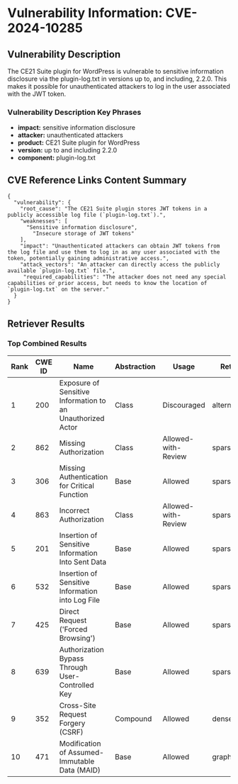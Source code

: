 # Vulnerability Information: CVE-2024-10285

## Vulnerability Description
The CE21 Suite plugin for WordPress is vulnerable to sensitive information disclosure via the plugin-log.txt in versions up to, and including, 2.2.0. This makes it possible for unauthenticated attackers to log in the user associated with the JWT token.

### Vulnerability Description Key Phrases
- **impact:** sensitive information disclosure
- **attacker:** unauthenticated attackers
- **product:** CE21 Suite plugin for WordPress
- **version:** up to and including 2.2.0
- **component:** plugin-log.txt

## CVE Reference Links Content Summary
```
{
  "vulnerability": {
    "root_cause": "The CE21 Suite plugin stores JWT tokens in a publicly accessible log file (`plugin-log.txt`).",
    "weaknesses": [
      "Sensitive information disclosure",
        "Insecure storage of JWT tokens"
    ],
    "impact": "Unauthenticated attackers can obtain JWT tokens from the log file and use them to log in as any user associated with the token, potentially gaining administrative access.",
    "attack_vectors": "An attacker can directly access the publicly available `plugin-log.txt` file.",
     "required_capabilities": "The attacker does not need any special capabilities or prior access, but needs to know the location of `plugin-log.txt` on the server."
  }
}
```

## Retriever Results

### Top Combined Results

| Rank | CWE ID | Name | Abstraction | Usage  | Retrievers | Individual Scores |
|------|--------|------|-------------|-------|------------|-------------------|
| 1 | 200 | Exposure of Sensitive Information to an Unauthorized Actor | Class | Discouraged | alternate_terms | 0.800 |
| 2 | 862 | Missing Authorization | Class | Allowed-with-Review | sparse | 0.095 |
| 3 | 306 | Missing Authentication for Critical Function | Base | Allowed | sparse | 0.094 |
| 4 | 863 | Incorrect Authorization | Class | Allowed-with-Review | sparse | 0.093 |
| 5 | 201 | Insertion of Sensitive Information Into Sent Data | Base | Allowed | sparse | 0.091 |
| 6 | 532 | Insertion of Sensitive Information into Log File | Base | Allowed | sparse | 0.091 |
| 7 | 425 | Direct Request ('Forced Browsing') | Base | Allowed | sparse | 0.090 |
| 8 | 639 | Authorization Bypass Through User-Controlled Key | Base | Allowed | sparse | 0.090 |
| 9 | 352 | Cross-Site Request Forgery (CSRF) | Compound | Allowed | dense | 0.603 |
| 10 | 471 | Modification of Assumed-Immutable Data (MAID) | Base | Allowed | graph | 0.002 |

